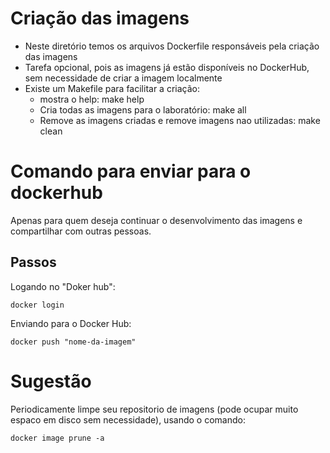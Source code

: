 
# Criação das imagens

* Neste diretório temos os arquivos Dockerfile responsáveis pela criação das imagens
* Tarefa opcional, pois as imagens já estão disponíveis no DockerHub, sem necessidade de criar a imagem localmente
* Existe um Makefile para facilitar a criação:
  * mostra o help: make help
  * Cria todas as imagens para o laboratório: make all
  * Remove as imagens criadas e remove imagens nao utilizadas: make clean

# Comando para enviar para o dockerhub
Apenas para quem deseja continuar o desenvolvimento das imagens e compartilhar com outras pessoas.

## Passos
Logando no "Doker hub":
```
docker login
```
Enviando para o Docker Hub:
```
docker push "nome-da-imagem"
```

# Sugestão
Periodicamente limpe seu repositorio de imagens (pode ocupar muito espaco em disco sem necessidade), usando o comando:
```
docker image prune -a
``` 
